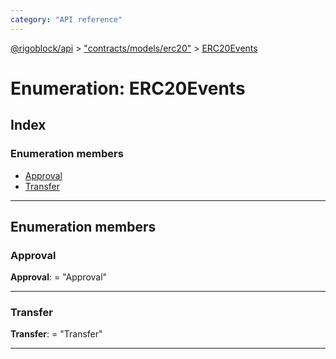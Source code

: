 ```yaml
---
category: "API reference"
---
```



[@rigoblock/api](../quick_start.md) > ["contracts/models/erc20"](../modules/_contracts_models_erc20_.md) > [ERC20Events](../enums/_contracts_models_erc20_.erc20events.md)

# Enumeration: ERC20Events

## Index

### Enumeration members

* [Approval](_contracts_models_erc20_.erc20events.md#approval)
* [Transfer](_contracts_models_erc20_.erc20events.md#transfer)

---

## Enumeration members

<a id="approval"></a>

###  Approval

**Approval**:  = "Approval"

___
<a id="transfer"></a>

###  Transfer

**Transfer**:  = "Transfer"

___

